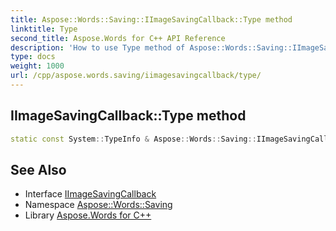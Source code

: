 ```yaml
---
title: Aspose::Words::Saving::IImageSavingCallback::Type method
linktitle: Type
second_title: Aspose.Words for C++ API Reference
description: 'How to use Type method of Aspose::Words::Saving::IImageSavingCallback class in C++.'
type: docs
weight: 1000
url: /cpp/aspose.words.saving/iimagesavingcallback/type/
---
```

## IImageSavingCallback::Type method




```cpp
static const System::TypeInfo & Aspose::Words::Saving::IImageSavingCallback::Type()
```

## See Also

* Interface [IImageSavingCallback](../)
* Namespace [Aspose::Words::Saving](../../)
* Library [Aspose.Words for C++](../../../)
